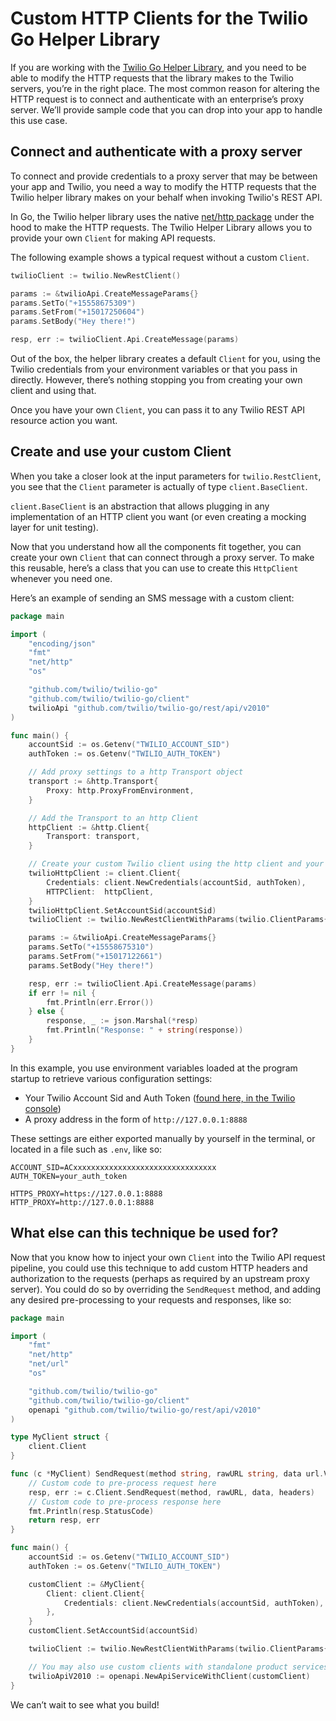 # Custom HTTP Clients for the Twilio Go Helper Library

If you are working with the [Twilio Go Helper Library](../README.md), and you need to be able to modify the HTTP requests that the library makes to the Twilio servers, you’re in the right place. The most common reason for altering the HTTP request is to connect and authenticate with an enterprise’s proxy server. We’ll provide sample code that you can drop into your app to handle this use case.

## Connect and authenticate with a proxy server

To connect and provide credentials to a proxy server that may be between your app and Twilio, you need a way to modify the HTTP requests that the Twilio helper library makes on your behalf when invoking Twilio's REST API.

In Go, the Twilio helper library uses the native [net/http package](https://pkg.go.dev/net/http) under the hood to make the HTTP requests. The Twilio Helper Library allows you to provide your own `Client` for making API requests.

The following example shows a typical request without a custom `Client`.

```go
twilioClient := twilio.NewRestClient()

params := &twilioApi.CreateMessageParams{}
params.SetTo("+15558675309")
params.SetFrom("+15017250604")
params.SetBody("Hey there!")

resp, err := twilioClient.Api.CreateMessage(params)
```

Out of the box, the helper library creates a default `Client` for you, using the Twilio credentials from your environment variables or that you pass in directly. However, there’s nothing stopping you from creating your own client and using that.

Once you have your own `Client`, you can pass it to any Twilio REST API resource action you want.

## Create and use your custom Client

When you take a closer look at the input parameters for `twilio.RestClient`, you see that the `Client` parameter is actually of type `client.BaseClient`.

`client.BaseClient` is an abstraction that allows plugging in any implementation of an HTTP client you want (or even creating a mocking layer for unit testing).

Now that you understand how all the components fit together, you can create your own `Client` that can connect through a proxy server. To make this reusable, here’s a class that you can use to create this `HttpClient` whenever you need one.

Here’s an example of sending an SMS message with a custom client:

```go
package main

import (
	"encoding/json"
	"fmt"
	"net/http"
	"os"

	"github.com/twilio/twilio-go"
	"github.com/twilio/twilio-go/client"
	twilioApi "github.com/twilio/twilio-go/rest/api/v2010"
)

func main() {
	accountSid := os.Getenv("TWILIO_ACCOUNT_SID")
	authToken := os.Getenv("TWILIO_AUTH_TOKEN")

	// Add proxy settings to a http Transport object
	transport := &http.Transport{
		Proxy: http.ProxyFromEnvironment,
	}

	// Add the Transport to an http Client
	httpClient := &http.Client{
		Transport: transport,
	}

	// Create your custom Twilio client using the http client and your credentials
	twilioHttpClient := client.Client{
		Credentials: client.NewCredentials(accountSid, authToken),
		HTTPClient:  httpClient,
	}
	twilioHttpClient.SetAccountSid(accountSid)
	twilioClient := twilio.NewRestClientWithParams(twilio.ClientParams{Client: &twilioHttpClient})

	params := &twilioApi.CreateMessageParams{}
	params.SetTo("+15558675310")
	params.SetFrom("+15017122661")
	params.SetBody("Hey there!")

	resp, err := twilioClient.Api.CreateMessage(params)
	if err != nil {
		fmt.Println(err.Error())
	} else {
		response, _ := json.Marshal(*resp)
		fmt.Println("Response: " + string(response))
	}
}
```

In this example, you use environment variables loaded at the program startup to retrieve various configuration settings:

- Your Twilio Account Sid and Auth Token ([found here, in the Twilio console](https://www.twilio.com/console))
- A proxy address in the form of `http://127.0.0.1:8888`

These settings are either exported manually by yourself in the terminal, or located in a file such as `.env`, like so:

```text
ACCOUNT_SID=ACxxxxxxxxxxxxxxxxxxxxxxxxxxxxxxxx
AUTH_TOKEN=your_auth_token

HTTPS_PROXY=https://127.0.0.1:8888
HTTP_PROXY=http://127.0.0.1:8888
```

## What else can this technique be used for?

Now that you know how to inject your own `Client` into the Twilio API request pipeline, you could use this technique to add custom HTTP headers and authorization to the requests (perhaps as required by an upstream proxy server). You could do so by overriding the `SendRequest` method, and adding any desired pre-processing to your requests and responses, like so:

```go
package main

import (
	"fmt"
	"net/http"
	"net/url"
	"os"

	"github.com/twilio/twilio-go"
	"github.com/twilio/twilio-go/client"
	openapi "github.com/twilio/twilio-go/rest/api/v2010"
)

type MyClient struct {
	client.Client
}

func (c *MyClient) SendRequest(method string, rawURL string, data url.Values, headers map[string]interface{}) (*http.Response, error) {
	// Custom code to pre-process request here
	resp, err := c.Client.SendRequest(method, rawURL, data, headers)
	// Custom code to pre-process response here
	fmt.Println(resp.StatusCode)
	return resp, err
}

func main() {
	accountSid := os.Getenv("TWILIO_ACCOUNT_SID")
	authToken := os.Getenv("TWILIO_AUTH_TOKEN")

	customClient := &MyClient{
		Client: client.Client{
			Credentials: client.NewCredentials(accountSid, authToken),
		},
	}
	customClient.SetAccountSid(accountSid)

	twilioClient := twilio.NewRestClientWithParams(twilio.ClientParams{Client: customClient})

	// You may also use custom clients with standalone product services
	twilioApiV2010 := openapi.NewApiServiceWithClient(customClient)
}
```

We can’t wait to see what you build!
